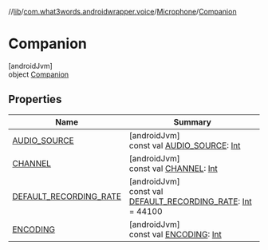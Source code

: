 //[lib](../../../../index.md)/[com.what3words.androidwrapper.voice](../../index.md)/[Microphone](../index.md)/[Companion](index.md)

# Companion

[androidJvm]\
object [Companion](index.md)

## Properties

| Name | Summary |
|---|---|
| [AUDIO_SOURCE](-a-u-d-i-o_-s-o-u-r-c-e.md) | [androidJvm]<br>const val [AUDIO_SOURCE](-a-u-d-i-o_-s-o-u-r-c-e.md): [Int](https://kotlinlang.org/api/latest/jvm/stdlib/kotlin/-int/index.html) |
| [CHANNEL](-c-h-a-n-n-e-l.md) | [androidJvm]<br>const val [CHANNEL](-c-h-a-n-n-e-l.md): [Int](https://kotlinlang.org/api/latest/jvm/stdlib/kotlin/-int/index.html) |
| [DEFAULT_RECORDING_RATE](-d-e-f-a-u-l-t_-r-e-c-o-r-d-i-n-g_-r-a-t-e.md) | [androidJvm]<br>const val [DEFAULT_RECORDING_RATE](-d-e-f-a-u-l-t_-r-e-c-o-r-d-i-n-g_-r-a-t-e.md): [Int](https://kotlinlang.org/api/latest/jvm/stdlib/kotlin/-int/index.html) = 44100 |
| [ENCODING](-e-n-c-o-d-i-n-g.md) | [androidJvm]<br>const val [ENCODING](-e-n-c-o-d-i-n-g.md): [Int](https://kotlinlang.org/api/latest/jvm/stdlib/kotlin/-int/index.html) |
